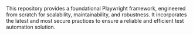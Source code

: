 This repository provides a foundational Playwright framework, engineered from scratch for scalability, maintainability, and robustness. It incorporates the latest and most secure practices to ensure a reliable and efficient test automation solution.
